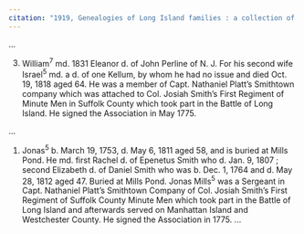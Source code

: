 ```yaml
---
citation: "1919, Genealogies of Long Island families : a collection of genealogies relating to the following Long Island families: Dickerson, Mitchill, Wickham, Carman, Raynor, Rushmore, Satterly, Hawkins, Arthur Smith, Mills, Howard, Lush, Greene, Compiled by Charles J. Werner, Mainly From Records Left By Benjamin F. Thompson, Historian of Long Island, p110, Logan Utah FamilySearch Library, familysearch.org. Partial transcription."
---
```

...

3. William<sup>7</sup> md. 1831 Eleanor d. of John Perline of N. J. For his second wife Israel<sup>5</sup> md. a d. of one Kellum, by whom he had no issue and died Oct. 19, 1818 aged 64. He was a member of Capt. Nathaniel Platt’s Smithtown company which was attached to Col. Josiah Smith’s First Regiment of Minute Men in Suffolk County which took part in the Battle of Long Island. He signed the Association in May 1775. 

...

1. Jonas<sup>5</sup> b. March 19, 1753, d. May 6, 1811 aged 58, and is buried at Mills Pond. He md. first Rachel d. of Epenetus Smith who d. Jan. 9, 1807 ; second Elizabeth d. of Daniel Smith who was b. Dec. 1, 1764 and d. May 28, 1812 aged 47. Buried at Mills Pond. Jonas Mills<sup>5</sup> was a Sergeant in Capt. Nathaniel Platt’s Smithtown Company of Col. Josiah Smith’s First Regiment of Suffolk County Minute Men which took part in the Battle of Long Island and afterwards served on Manhattan Island and Westchester County. He signed the Association in 1775. ...


